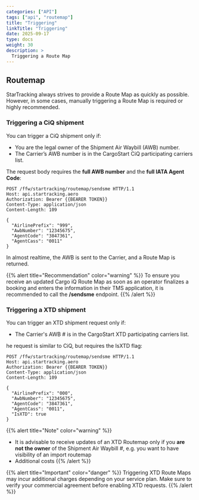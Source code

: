 ```yaml
---
categories: ["API"]
tags: ["api", "routemap"] 
title: "Triggering"
linkTitle: "Triggering"
date: 2025-09-17
type: docs
weight: 30
description: >
  Triggering a Route Map
---
```

## Routemap
StarTracking always strives to provide a Route Map as quickly as possible.  
However, in some cases, manually triggering a Route Map is required or highly recommended.

### Triggering a CiQ shipment
You can trigger a CiQ shipment only if:
- You are the legal owner of the Shipment Air Waybill (AWB) number.
- The Carrier’s AWB number is in the CargoStart CiQ participating carriers list.

The request body requires the **full AWB number** and the **full IATA Agent Code**:

```http
POST /ffw/startracking/routemap/sendsme HTTP/1.1
Host: api.startracking.aero
Authorization: Bearer {{BEARER TOKEN}}
Content-Type: application/json
Content-Length: 109

{
  "AirlinePrefix": "999",
  "AwbNumber": "12345675",
  "AgentCode": "3847361",
  "AgentCass": "0011"
}
```

In almost realtime, the AWB is sent to the Carrier, and a Route Map is returned.


{{% alert title="Recommendation" color="warning" %}}
To ensure you receive an updated Cargo iQ Route Map as soon as an operator finalizes a booking and enters the information in their TMS application, it is recommended to call the **/sendsme** endpoint.
{{% /alert %}}

### Triggering a XTD shipment
You can trigger an XTD shipment request only if:
- The Carrier's AWB # is in the CargoStart XTD participating carriers list.

he request is similar to CiQ, but requires the IsXTD flag:

```http
POST /ffw/startracking/routemap/sendsme HTTP/1.1
Host: api.startracking.aero
Authorization: Bearer {{BEARER TOKEN}}
Content-Type: application/json
Content-Length: 109

{
  "AirlinePrefix": "000",
  "AwbNumber": "12345675",
  "AgentCode": "3847361",
  "AgentCass": "0011",
  "IsXTD": true
}
```

{{% alert title="Note" color="warning" %}}
- It is advisable to receive updates of an XTD Routemap only if you **are not the owner** of the Shipment Air Waybill #, e.g. you want to have visibility of an import routemap
- Additional costs 
{{% /alert %}}

{{% alert title="Important" color="danger" %}}
Triggering XTD Route Maps may incur additional charges depending on your service plan.
Make sure to verify your commercial agreement before enabling XTD requests.
{{% /alert %}}